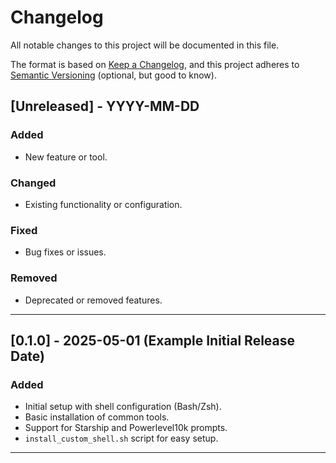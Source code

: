 # Changelog

All notable changes to this project will be documented in this file.

The format is based on [Keep a Changelog](https://keepachangelog.com/en/1.0.0/),
and this project adheres to [Semantic Versioning](https://semver.org/) (optional, but good to know).

## [Unreleased] - YYYY-MM-DD

### Added

- New feature or tool.

### Changed

- Existing functionality or configuration.

### Fixed

- Bug fixes or issues.

### Removed

- Deprecated or removed features.

---

## [0.1.0] - 2025-05-01 (Example Initial Release Date)

### Added

- Initial setup with shell configuration (Bash/Zsh).
- Basic installation of common tools.
- Support for Starship and Powerlevel10k prompts.
- `install_custom_shell.sh` script for easy setup.

---
